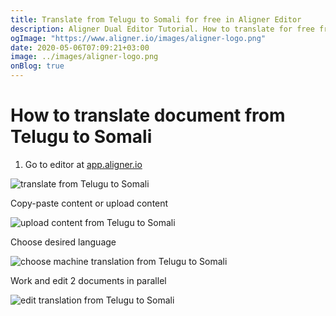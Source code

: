```yaml
---
title: Translate from Telugu to Somali for free in Aligner Editor
description: Aligner Dual Editor Tutorial. How to translate for free from Telugu to Somali. Aligner is multilingual document management platform. 
ogImage: "https://www.aligner.io/images/aligner-logo.png"
date: 2020-05-06T07:09:21+03:00
image: ../images/aligner-logo.png
onBlog: true
---
```


# How to translate document from Telugu to Somali

1. Go to editor at [app.aligner.io](https://app.aligner.io "Aligner App web page")

![translate from Telugu to Somali](../aligner-blank-editor.png "translate from Telugu to Somali")

Copy-paste content or upload content

![upload content from Telugu to Somali](../aligner-uploaded-document.png "upload content from Telugu to Somali")

Choose desired language

![choose machine translation from Telugu to Somali](../aligner-language-dropdown.png "choose machine translation from Telugu to Somali")

Work and edit 2 documents in parallel

![edit translation from Telugu to Somali](../aligner-double-sitded-editor.png "edit translation from Telugu to Somali")

